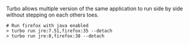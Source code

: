 Turbo allows multiple version of the same application to run side by side without stepping on each others toes.
    
    # Run firefox with java enabled
    > turbo run jre:7.51,firefox:35 --detach
    > turbo run jre:8,firefox:38 --detach
    